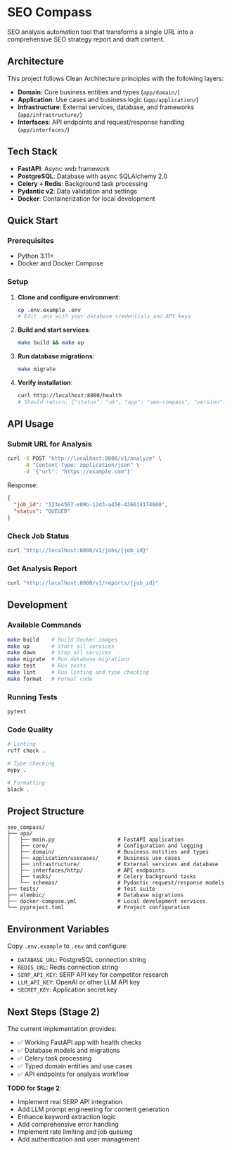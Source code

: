 # SEO Compass

SEO analysis automation tool that transforms a single URL into a comprehensive SEO strategy report and draft content.

## Architecture

This project follows Clean Architecture principles with the following layers:

- **Domain**: Core business entities and types (`app/domain/`)
- **Application**: Use cases and business logic (`app/application/`)
- **Infrastructure**: External services, database, and frameworks (`app/infrastructure/`)
- **Interfaces**: API endpoints and request/response handling (`app/interfaces/`)

## Tech Stack

- **FastAPI**: Async web framework
- **PostgreSQL**: Database with async SQLAlchemy 2.0
- **Celery + Redis**: Background task processing
- **Pydantic v2**: Data validation and settings
- **Docker**: Containerization for local development

## Quick Start

### Prerequisites

- Python 3.11+
- Docker and Docker Compose

### Setup

1. **Clone and configure environment**:
   ```bash
   cp .env.example .env
   # Edit .env with your database credentials and API keys
   ```

2. **Build and start services**:
   ```bash
   make build && make up
   ```

3. **Run database migrations**:
   ```bash
   make migrate
   ```

4. **Verify installation**:
   ```bash
   curl http://localhost:8000/health
   # Should return: {"status": "ok", "app": "seo-compass", "version": "0.1.0"}
   ```

## API Usage

### Submit URL for Analysis

```bash
curl -X POST "http://localhost:8000/v1/analyze" \
     -H "Content-Type: application/json" \
     -d '{"url": "https://example.com"}'
```

Response:
```json
{
  "job_id": "123e4567-e89b-12d3-a456-426614174000",
  "status": "QUEUED"
}
```

### Check Job Status

```bash
curl "http://localhost:8000/v1/jobs/{job_id}"
```

### Get Analysis Report

```bash
curl "http://localhost:8000/v1/reports/{job_id}"
```

## Development

### Available Commands

```bash
make build    # Build Docker images
make up       # Start all services
make down     # Stop all services
make migrate  # Run database migrations
make test     # Run tests
make lint     # Run linting and type checking
make format   # Format code
```

### Running Tests

```bash
pytest
```

### Code Quality

```bash
# Linting
ruff check .

# Type checking
mypy .

# Formatting
black .
```

## Project Structure

```
seo_compass/
├── app/
│   ├── main.py                    # FastAPI application
│   ├── core/                      # Configuration and logging
│   ├── domain/                    # Business entities and types
│   ├── application/usecases/      # Business use cases
│   ├── infrastructure/            # External services and database
│   ├── interfaces/http/           # API endpoints
│   ├── tasks/                     # Celery background tasks
│   └── schemas/                   # Pydantic request/response models
├── tests/                         # Test suite
├── alembic/                       # Database migrations
├── docker-compose.yml             # Local development services
└── pyproject.toml                 # Project configuration
```

## Environment Variables

Copy `.env.example` to `.env` and configure:

- `DATABASE_URL`: PostgreSQL connection string
- `REDIS_URL`: Redis connection string
- `SERP_API_KEY`: SERP API key for competitor research
- `LLM_API_KEY`: OpenAI or other LLM API key
- `SECRET_KEY`: Application secret key

## Next Steps (Stage 2)

The current implementation provides:
- ✅ Working FastAPI app with health checks
- ✅ Database models and migrations
- ✅ Celery task processing
- ✅ Typed domain entities and use cases
- ✅ API endpoints for analysis workflow

**TODO for Stage 2**:
- Implement real SERP API integration
- Add LLM prompt engineering for content generation
- Enhance keyword extraction logic
- Add comprehensive error handling
- Implement rate limiting and job queuing
- Add authentication and user management